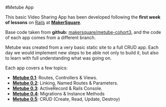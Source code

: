 #Metube App


This basic Video Sharing App has been developed following the **first week of lessons** on [Rails](http://rubyonrails.org/) at [**MakerSquare**](http://www.makersquare.com/).

Base code taken from **github:** [makersquare/metube-cohort3](https://github.com/makersquare/metube-cohort3), and the code of each app comes from a different branch.

Metube was created from a very basic static site to a full CRUD app. Each day we would implement new steps to be able not only to build it, but also to learn with full understanding what was going on.

Each app covers a few topics:

- [**Metube 0.1**](https://github.com/drjorgepolanco/mks/tree/master/immersive/rails/metube/metube-1): Routes, Controllers & Views.
- [**Metube 0.2**](https://github.com/drjorgepolanco/mks/tree/master/immersive/rails/metube/metube-2): Linking, Named Routes & Parameters.
- [**Metube 0.3**](https://github.com/drjorgepolanco/mks/tree/master/immersive/rails/metube/metube-3): ActiveRecord & Rails Console.
- [**Metube 0.4**](https://github.com/drjorgepolanco/mks/tree/master/immersive/rails/metube/metube-4): Migrations & Instance Methods
- [**Metube 0.5**](https://github.com/makersquare/metube-cohort3/tree/e-start): CRUD (Create, Read, Update, Destroy)